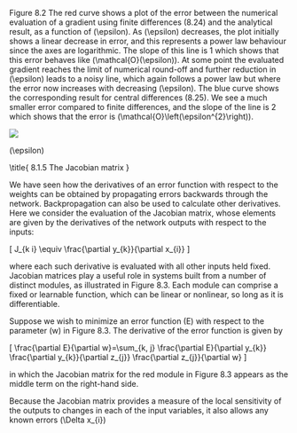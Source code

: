 Figure 8.2 The red curve shows a plot of the error between the numerical evaluation of a gradient using finite differences (8.24) and the analytical result, as a function of \(\epsilon\). As \(\epsilon\) decreases, the plot initially shows a linear decrease in error, and this represents a power law behaviour since the axes are logarithmic. The slope of this line is 1 which shows that this error behaves like \(\mathcal{O}(\epsilon)\). At some point the evaluated gradient reaches the limit of numerical round-off and further reduction in \(\epsilon\) leads to a noisy line, which again follows a power law but where the error now increases with decreasing \(\epsilon\). The blue curve shows the corresponding result for central differences (8.25). We see a much smaller error compared to finite differences, and the slope of the line is 2 which shows that the error is \(\mathcal{O}\left(\epsilon^{2}\right)\).

![](https://cdn.mathpix.com/cropped/2024_05_26_076a5354f07695d4c0c6g-1.jpg?height=811&width=940&top_left_y=217&top_left_x=717)

\(\epsilon\)

\title{
8.1.5 The Jacobian matrix
}

We have seen how the derivatives of an error function with respect to the weights can be obtained by propagating errors backwards through the network. Backpropagation can also be used to calculate other derivatives. Here we consider the evaluation of the Jacobian matrix, whose elements are given by the derivatives of the network outputs with respect to the inputs:

\[
J_{k i} \equiv \frac{\partial y_{k}}{\partial x_{i}}
\]

where each such derivative is evaluated with all other inputs held fixed. Jacobian matrices play a useful role in systems built from a number of distinct modules, as illustrated in Figure 8.3. Each module can comprise a fixed or learnable function, which can be linear or nonlinear, so long as it is differentiable.

Suppose we wish to minimize an error function \(E\) with respect to the parameter \(w\) in Figure 8.3. The derivative of the error function is given by

\[
\frac{\partial E}{\partial w}=\sum_{k, j} \frac{\partial E}{\partial y_{k}} \frac{\partial y_{k}}{\partial z_{j}} \frac{\partial z_{j}}{\partial w}
\]

in which the Jacobian matrix for the red module in Figure 8.3 appears as the middle term on the right-hand side.

Because the Jacobian matrix provides a measure of the local sensitivity of the outputs to changes in each of the input variables, it also allows any known errors \(\Delta x_{i}\)